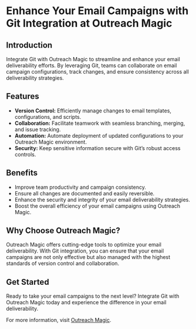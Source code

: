 
# Enhance Your Email Campaigns with Git Integration at Outreach Magic

## Introduction

Integrate Git with Outreach Magic to streamline and enhance your email deliverability efforts. By leveraging Git, teams can collaborate on email campaign configurations, track changes, and ensure consistency across all deliverability strategies.

## Features

- **Version Control:** Efficiently manage changes to email templates, configurations, and scripts.
- **Collaboration:** Facilitate teamwork with seamless branching, merging, and issue tracking.
- **Automation:** Automate deployment of updated configurations to your Outreach Magic environment.
- **Security:** Keep sensitive information secure with Git’s robust access controls.

## Benefits

- Improve team productivity and campaign consistency.
- Ensure all changes are documented and easily reversible.
- Enhance the security and integrity of your email deliverability strategies.
- Boost the overall efficiency of your email campaigns using Outreach Magic.

## Why Choose Outreach Magic?

Outreach Magic offers cutting-edge tools to optimize your email deliverability. With Git integration, you can ensure that your email campaigns are not only effective but also managed with the highest standards of version control and collaboration.

## Get Started

Ready to take your email campaigns to the next level? Integrate Git with Outreach Magic today and experience the difference in your email deliverability.

For more information, visit [Outreach Magic](https://outreachmagic.io/).
